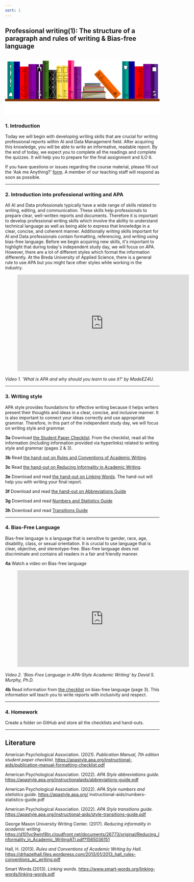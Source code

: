 ```yaml
---
sort: 1
---
```


## __Professional writing(1): The structure of a paragraph and rules of writing & Bias-free language__
\
<img src="./images/books_banner.png" alt="Books banner" width="600">

### 1. Introduction

Today we will begin with developing writing skills that are crucial for writing professional reports within AI and Data Management field. After acquiring this knowledge, you will be able to write an informative, readable report.
By the end of today, we expect you to complete all the readings and complete the quizzes. It will help you to prepare for the final assignment and ILO 6.  

If you have questions or issues regarding the course material, please fill out the 'Ask me Anything?' [form](https://adsai.buas.nl/Contact%20Us/AskMeAnything.html). A member of our teaching staff will respond as soon as possible.

***

### 2. Introduction into professional writing and APA

All AI and Data professionals typically have a wide range of skills related to writing, editing, and communication. These skills help professionals to prepare clear, well-written reports and documents. Therefore it is important to develop professional writing skills which involve the ability to understand technical language as well as being able to express that knowledge in a clear, concise, and coherent manner. Additionally writing skills important for AI and Data professionals contain formatting, referencing, and writing using bias-free language. 
Before we begin acquiring new skills, it's important to highlight that during today's independent study day, we will focus on APA. However, there are a lot of different styles which format the information differently. At the Breda University of Applied Science, there is a general rule to use APA but you might face other styles while working in the industry. 

<!-- blank line -->
<figure class="video_container">
<iframe width="560" height="315" src="https://www.youtube.com/embed/u_fq8CyaPMc" title="YouTube video player" frameborder="0" allow="accelerometer; autoplay; clipboard-write; encrypted-media; gyroscope; picture-in-picture" allowfullscreen></iframe>
</figure>
<!-- blank line -->

*Video 1. 'What is APA and why should you learn to use it?' by MadeEZ4U.*

***

### 3. Writing style

APA style provides foundations for effective writing because it helps writers present their thoughts and ideas in a clear, concise, and inclusive manner. It is also important to connect your ideas correctly and use appropriate grammar. Therefore, in this part of the independent study day, we will focus on writing style and grammar. 

__3a__ Download [the Student Paper Checklist](https://apastyle.apa.org/instructional-aids/publication-manual-formatting-checklist.pdf). From the checklist, read all the information (including information provided via hyperlinks) related to writing style and grammar (pages 2 & 3).

__3b__ Read  [the hand-out on Rules and Conventions of Academic Writing](https://drhazelhall.files.wordpress.com/2013/01/2013_hall_rules-conventions_ac_writing.pdf).

__3c__ Read [the hand-out on Reducing Informality in Academic Writing](https://d101vc9winf8ln.cloudfront.net/documents/26773/original/Reducing_Informality_in_Academic_WritingATI.pdf?1565036151).

__3e__ Download and read [the hand-out on Linking Words](https://www.smart-words.org/linking-words/linking-words.pdf). The hand-out will help you with writing your final report.

__3f__ Download and read [the hand-out on Abbreviations Guide](https://apastyle.apa.org/instructional-aids/abbreviations-guide.pdf)

__3g__ Download and read [Numbers and Statistics Guide](https://apastyle.apa.org/instructional-aids/numbers-statistics-guide.pdf)

__3h__ Download and read [Transitions Guide ](https://apastyle.apa.org/instructional-aids/style-transitions-guide.pdf)

***

### 4. Bias-Free Language

Bias-free language is a language that is sensitive to gender, race, age, disability, class, or sexual orientation. It is crucial to use language that is clear, objective, and stereotype-free. Bias-free language does not discriminate and contains all readers in a fair and friendly manner.

__4a__ Watch a video on Bias-free language

<!-- blank line -->
<figure class="video_container">
<iframe width="560" height="315" src="https://www.youtube.com/embed/xCsRIVpvYAo" title="YouTube video player" frameborder="0" allow="accelerometer; autoplay; clipboard-write; encrypted-media; gyroscope; picture-in-picture" allowfullscreen></iframe>
</figure>
<!-- blank line -->

*Video 2. 'Bias-Free Language in APA-Style Academic Writing' by David S. Murphy, Ph.D.*

__4b__ Read information from [the checklist](https://apastyle.apa.org/instructional-aids/publication-manual-formatting-checklist.pdf) on bias-free language (page 3). This information will teach you to write reports with inclusivity and respect.


***

### 4. Homework

Create a folder on GitHub and store all the checklists and hand-outs. 

***

## __Literature__

American Psychological Association. (2021). *Publication Manual, 7th edition student paper checklist.*
https://apastyle.apa.org/instructional-aids/publication-manual-formatting-checklist.pdf

American Psychological Association. (2022). *APA Style abbreviations guide.* https://apastyle.apa.org/instructionalaids/abbreviations-guide.pdf

American Psychological Association. (2022). *APA Style numbers and statistics guide.* https://apastyle.apa.org/
instructional-aids/numbers-statistics-guide.pdf

American Psychological Association. (2022). *APA Style transitions guide.* https://apastyle.apa.org/instructional-aids/style-transitions-guide.pdf

George Mason University Writing Center. (2017). *Reducing informality in academic writing.* https://d101vc9winf8ln.cloudfront.net/documents/26773/original/Reducing_Informality_in_Academic_WritingATI.pdf?1565036151

Hall, H. (2013).  *Rules and Conventions of Academic Writing by Hall.* https://drhazelhall.files.wordpress.com/2013/01/2013_hall_rules-conventions_ac_writing.pdf

Smart Words.(2013). *Linking words.* https://www.smart-words.org/linking-words/linking-words.pdf